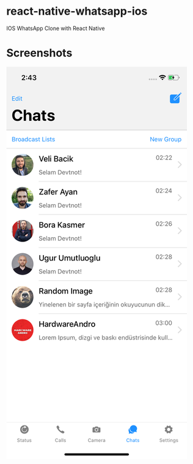 # react-native-whatsapp-ios

IOS WhatsApp Clone with React Native

# Screenshots

![Screenshot](https://github.com/ozcanzaferayan/react-native-whatsapp-ios/blob/master/art/screenshot.png "Screenshot")
